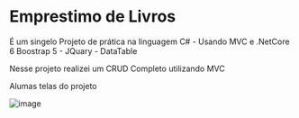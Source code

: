 # Emprestimo de Livros

É um singelo Projeto de prática na linguagem C# - Usando MVC e .NetCore 6
Boostrap 5 - JQuary - DataTable

Nesse projeto realizei um CRUD Completo utilizando MVC  

Alumas telas do projeto

![image](https://github.com/devluciano/Empretimo_de_livros/assets/61517478/cb5142cd-55a9-4dde-865f-b73632081fa5)
